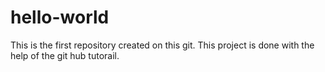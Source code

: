 # hello-world
This is the first repository created on this git.
This project is done with the help of the git hub tutorail.
